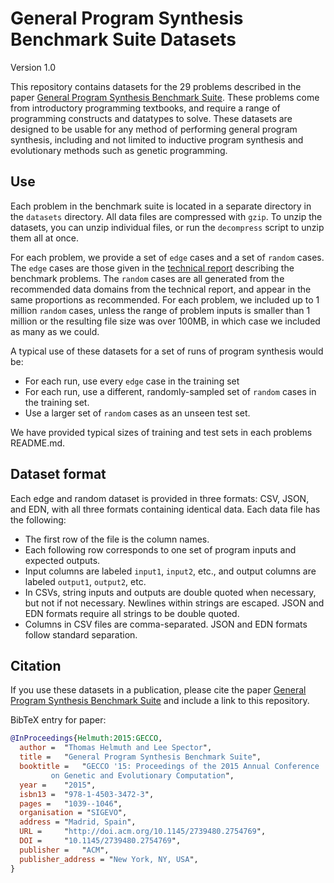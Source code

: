 # General Program Synthesis Benchmark Suite Datasets

Version 1.0

This repository contains datasets for the 29 problems described in the paper [General Program Synthesis Benchmark Suite](http://thelmuth.github.io/GECCO_2015_Benchmarks_Materials/). These problems come from introductory programming textbooks, and require a range of programming constructs and datatypes to solve. These datasets are designed to be usable for any method of performing general program synthesis, including and not limited to inductive program synthesis and evolutionary methods such as genetic programming.

## Use

Each problem in the benchmark suite is located in a separate directory in the `datasets` directory. All data files are compressed with `gzip`. To unzip the datasets, you can unzip individual files, or run the `decompress` script to unzip them all at once.

For each problem, we provide a set of `edge` cases and a set of `random` cases. The `edge` cases are those given in the [technical report](https://web.cs.umass.edu/publication/docs/2015/UM-CS-2015-006.pdf) describing the benchmark problems. The `random` cases are all generated from the recommended data domains from the technical report, and appear in the same proportions as recommended. For each problem, we included up to 1 million `random` cases, unless the range of problem inputs is smaller than 1 million or the resulting file size was over 100MB, in which case we included as many as we could.

A typical use of these datasets for a set of runs of program synthesis would be:

- For each run, use every `edge` case in the training set
- For each run, use a different, randomly-sampled set of `random` cases in the training set.
- Use a larger set of `random` cases as an unseen test set.

We have provided typical sizes of training and test sets in each problems README.md.

## Dataset format

Each edge and random dataset is provided in three formats: CSV, JSON, and EDN, with all three formats containing identical data. Each data file has the following:

- The first row of the file is the column names.
- Each following row corresponds to one set of program inputs and expected outputs.
- Input columns are labeled `input1`, `input2`, etc., and output columns are labeled `output1`, `output2`, etc.
- In CSVs, string inputs and outputs are double quoted when necessary, but not if not necessary. Newlines within strings are escaped. JSON and EDN formats require all strings to be double quoted.
- Columns in CSV files are comma-separated. JSON and EDN formats follow standard separation.

## Citation

If you use these datasets in a publication, please cite the paper [General Program Synthesis Benchmark Suite](http://thelmuth.github.io/GECCO_2015_Benchmarks_Materials/) and include a link to this repository.

BibTeX entry for paper:

```bibtex
@InProceedings{Helmuth:2015:GECCO,
  author =	"Thomas Helmuth and Lee Spector",
  title =	"General Program Synthesis Benchmark Suite",
  booktitle =	"GECCO '15: Proceedings of the 2015 Annual Conference
		 on Genetic and Evolutionary Computation",
  year = 	"2015",
  isbn13 =	"978-1-4503-3472-3",
  pages =	"1039--1046",
  organisation = "SIGEVO",
  address =	"Madrid, Spain",
  URL =  	"http://doi.acm.org/10.1145/2739480.2754769",
  DOI =  	"10.1145/2739480.2754769",
  publisher =	"ACM",
  publisher_address = "New York, NY, USA",
}
```
